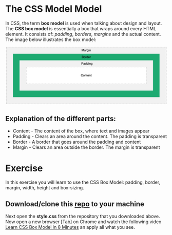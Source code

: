 
# The CSS Model Model
In CSS, the term **box model** is used when talking about design and layout.
The **CSS box model** is essentially a box that wraps around every HTML element. It consists of: *padding*, *borders*, *margins* and the actual content. The image below illustrates the box model:

![CSS Box Model](css-box-model.png)


## Explanation of the different parts:

- Content - The content of the box, where text and images appear
- Padding - Clears an area around the content. The padding is transparent
- Border - A border that goes around the padding and content
- Margin - Clears an area outside the border. The margin is transparent

# Exercise

In this exercise you will learn to use the CSS Box Model: padding, border, margin, width, height and box-sizing.

## Download/clone this [repo](https://github.com/muratkilic1978/css-box-model) to your machine

Next open the **style.css** from the repository that you downloaded above. Now open a new browser [Tab] on Chrome and watch the following video [Learn CSS Box Model in 8 Minutes](https:www.youtube.com/watch?v=rIO5326FgPE) an apply all what you see.